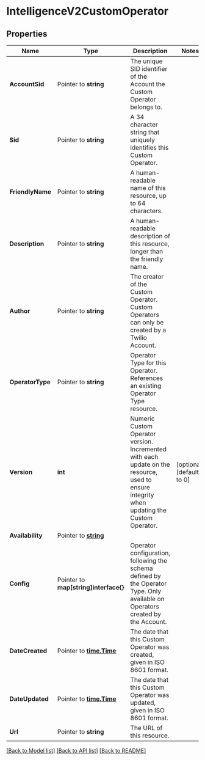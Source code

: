 # IntelligenceV2CustomOperator

## Properties

Name | Type | Description | Notes
------------ | ------------- | ------------- | -------------
**AccountSid** | Pointer to **string** | The unique SID identifier of the Account the Custom Operator belongs to. |
**Sid** | Pointer to **string** | A 34 character string that uniquely identifies this Custom Operator. |
**FriendlyName** | Pointer to **string** | A human-readable name of this resource, up to 64 characters. |
**Description** | Pointer to **string** | A human-readable description of this resource, longer than the friendly name. |
**Author** | Pointer to **string** | The creator of the Custom Operator. Custom Operators can only be created by a Twilio Account. |
**OperatorType** | Pointer to **string** | Operator Type for this Operator. References an existing Operator Type resource. |
**Version** | **int** | Numeric Custom Operator version. Incremented with each update on the resource, used to ensure integrity when updating the Custom Operator. |[optional] [default to 0]
**Availability** | Pointer to [**string**](CustomOperatorEnumAvailability.md) |  |
**Config** | Pointer to **map[string]interface{}** | Operator configuration, following the schema defined by the Operator Type. Only available on Operators created by the Account. |
**DateCreated** | Pointer to [**time.Time**](time.Time.md) | The date that this Custom Operator was created, given in ISO 8601 format. |
**DateUpdated** | Pointer to [**time.Time**](time.Time.md) | The date that this Custom Operator was updated, given in ISO 8601 format. |
**Url** | Pointer to **string** | The URL of this resource. |

[[Back to Model list]](../README.md#documentation-for-models) [[Back to API list]](../README.md#documentation-for-api-endpoints) [[Back to README]](../README.md)


